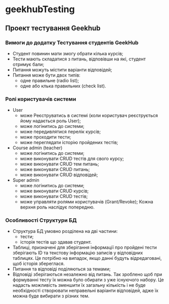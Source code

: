 # geekhubTesting
## Проект тестування Geekhub

### Вимоги до додатку Тестування студентів GeekHub
- Студент повинин мати змогу обрати кілька курсів;
- Тести мають складатися з питань, відповівши на які, студент отримує бали;
- Питання можуть містити варіанти відповідей;
- Питання може бути двох типів: 
  - одне правильне (radio list);
  - одне або клька правильних (check list).

### Ролі користувачів системи
- User
  - може Реєструватись в системі (коли користувач реєструється йому надається роль User);
  - може логінитись до системи;
  - може передивлятися перелік курсів;
  - може проходити тести;
  - може переглядати історію пройдених тестів;
- Course admin (teacher)
  - може логінитись до системи;
  - може виконувати CRUD тестів для свого курсу;
  - може виконувати CRUD тем питань;
  - може виконувати CRUD питань;
  - може виконувати CRUD відповідей;
- Super admin
  - може логінитись до системи;
  - може виконувати CRUD курсів;
  - може виконувати CRUD тестів;
  - може управляти ролями користувачів (Grant/Revoke);
Кожна верхня роль наслідує попередню.

### Особливості Структури БД
- Структура БД умовно розділена на дві частини:
  - тести;
  - історія тестів що здавав студент.
- Таблиці, призначені для зберігання інформації про пройдені тести зберігають ID та текстову інформацію записів у відповідних таблицях. Це потрібно на випадок, якщо данні будуть відредаговані, щоб історія збереглася.
- Питання та відповіді поділяються за темами;
- Відповіді зберігаються незалежно від питань. Так зроблено щоб при формуванні тесту їх можна було обирати з уже існуючого набору. Це надасть можливість зменшити їх загальну кількість і не буде необхідності створювати неправельні варіанти відповідей, адже їх можна буде вибирати з різних тем.
